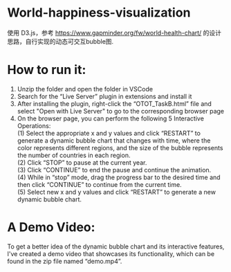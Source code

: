 # World-happiness-visualization
使用 D3.js，参考 https://www.gapminder.org/fw/world-health-chart/ 的设计思路，自行实现的动态可交互bubble图.<br>

# How to run it:
1. Unzip the folder and open the folder in VSCode<br>
2. Search for the “Live Server” plugin in extensions and install it<br>
3. After installing the plugin, right-click the “OTOT_TaskB.html” file and select "Open with Live Server" to go to the corresponding browser page<br>
4. On the browser page, you can perform the following 5 Interactive Operations:<br>
(1) Select the appropriate x and y values and click “RESTART” to generate a dynamic bubble chart that changes with time, where the color represents different regions, and the size of the bubble represents the number of countries in each region.<br>
(2) Click “STOP” to pause at the current year.<br>
(3) Click “CONTINUE” to end the pause and continue the animation.<br>
(4) While in “stop” mode, drag the progress bar to the desired time and then click “CONTINUE” to continue from the current time.<br>
(5) Select new x and y values and click “RESTART” to generate a new dynamic bubble chart.<br>

# A Demo Video:
To get a better idea of the dynamic bubble chart and its interactive features, I've created a demo video that showcases its functionality, which can be found in the zip file named “demo.mp4”.
